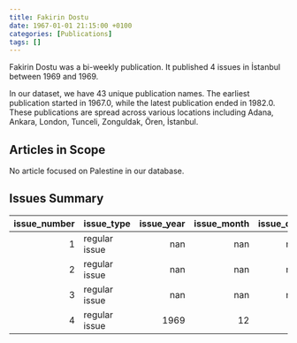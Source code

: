 ```yaml
---
title: Fakirin Dostu
date: 1967-01-01 21:15:00 +0100
categories: [Publications]
tags: []
---
```


Fakirin Dostu was a bi-weekly publication. It published 4 issues in İstanbul between 1969 and 1969.

In our dataset, we have 43 unique publication names. The earliest publication started in 1967.0, while the latest publication ended in 1982.0. These publications are spread across various locations including Adana, Ankara, London, Tunceli, Zonguldak, Ören, İstanbul.

## Articles in Scope

No article focused on Palestine in our database.

## Issues Summary

|   issue_number | issue_type    |   issue_year |   issue_month |   issue_day |
|---------------:|:--------------|-------------:|--------------:|------------:|
|              1 | regular issue |          nan |           nan |         nan |
|              2 | regular issue |          nan |           nan |         nan |
|              3 | regular issue |          nan |           nan |         nan |
|              4 | regular issue |         1969 |            12 |           4 |